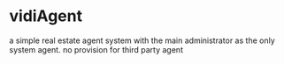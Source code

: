 # vidiAgent
a simple real estate agent system with the main administrator as the only system agent. no provision for third party agent
